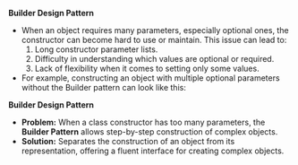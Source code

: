 **Builder Design Pattern**
- When an object requires many parameters, especially optional ones, the constructor can become hard to use or maintain. This issue can lead to:
  1. Long constructor parameter lists.
  2. Difficulty in understanding which values are optional or required.
  3. Lack of flexibility when it comes to setting only some values.
- For example, constructing an object with multiple optional parameters without the Builder pattern can look like this:

**Builder Design Pattern**
- **Problem:** When a class constructor has too many parameters, the **Builder Pattern** allows step-by-step construction of complex objects.
- **Solution:** Separates the construction of an object from its representation, offering a fluent interface for creating complex objects.